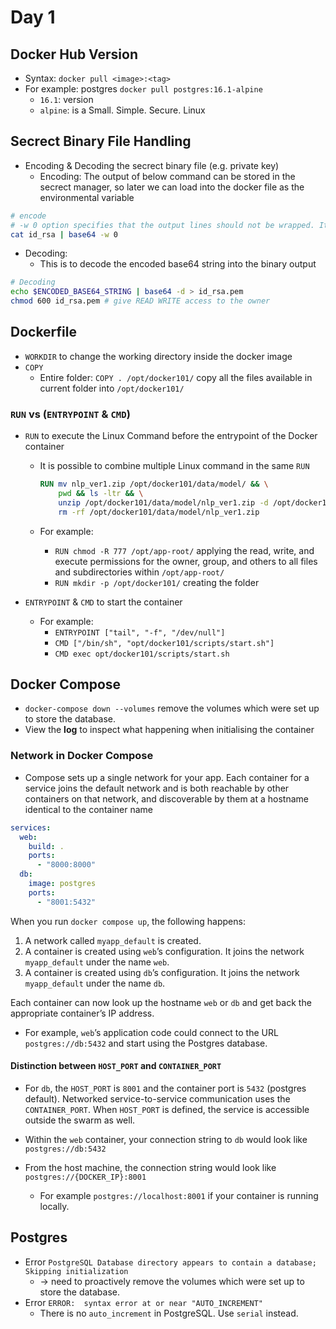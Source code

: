 # Day 1

## Docker Hub Version

- Syntax: `docker pull <image>:<tag>`
- For example: postgres `docker pull postgres:16.1-alpine`
  - `16.1`: version
  - `alpine`: is a Small. Simple. Secure. Linux

## Secrect Binary File Handling

- Encoding & Decoding the secrect binary file (e.g. private key)
  - Encoding: The output of below command can be stored in the secrect manager, so later we can load into the docker file as the environmental variable

```bash
# encode
# -w 0 option specifies that the output lines should not be wrapped. It means that the base64-encoded output will be in a `single line`, without line breaks.
cat id_rsa | base64 -w 0
```

- Decoding:
  - This is to decode the encoded base64 string into the binary output

```bash
# Decoding
echo $ENCODED_BASE64_STRING | base64 -d > id_rsa.pem
chmod 600 id_rsa.pem # give READ WRITE access to the owner
```

## Dockerfile

- `WORKDIR` to change the working directory inside the docker image
- `COPY`
  - Entire folder: `COPY . /opt/docker101/` copy all the files available in current folder into `/opt/docker101/`

### `RUN` vs (`ENTRYPOINT` & `CMD`)

- `RUN` to execute the Linux Command before the entrypoint of the Docker container

  - It is possible to combine multiple Linux command in the same `RUN`

    ```Dockerfile
    RUN mv nlp_ver1.zip /opt/docker101/data/model/ && \
        pwd && ls -ltr && \
        unzip /opt/docker101/data/model/nlp_ver1.zip -d /opt/docker101/data/model/ && \
        rm -rf /opt/docker101/data/model/nlp_ver1.zip
    ```

  - For example:
    - `RUN chmod -R 777 /opt/app-root/` applying the read, write, and execute permissions for the owner, group, and others to all files and subdirectories within `/opt/app-root/`
    - `RUN mkdir -p /opt/docker101/` creating the folder

- `ENTRYPOINT` & `CMD` to start the container
  - For example:
    - `ENTRYPOINT ["tail", "-f", "/dev/null"]`
    - `CMD ["/bin/sh", "opt/docker101/scripts/start.sh"]`
    - `CMD exec opt/docker101/scripts/start.sh`

## Docker Compose

- `docker-compose down --volumes` remove the volumes which were set up to store the database.
- View the **log** to inspect what happening when initialising the container

### Network in Docker Compose

- Compose sets up a single network for your app. Each container for a service joins the default network and is both reachable by other containers on that network, and discoverable by them at a hostname identical to the container name

```yaml
services:
  web:
    build: .
    ports:
      - "8000:8000"
  db:
    image: postgres
    ports:
      - "8001:5432"
```

When you run `docker compose up`, the following happens:

1. A network called `myapp_default` is created.
2. A container is created using `web`’s configuration. It joins the network `myapp_default` under the name `web`.
3. A container is created using `db`’s configuration. It joins the network `myapp_default` under the name `db`.

Each container can now look up the hostname `web` or `db` and get back the appropriate container’s IP address.

- For example, `web`’s application code could connect to the URL `postgres://db:5432` and start using the Postgres database.

#### Distinction between `HOST_PORT` and `CONTAINER_PORT`

- For `db`, the `HOST_PORT` is `8001` and the container port is `5432` (postgres default). Networked service-to-service communication uses the `CONTAINER_PORT`. When `HOST_PORT` is defined, the service is accessible outside the swarm as well.

- Within the `web` container, your connection string to `db` would look like `postgres://db:5432`

- From the host machine, the connection string would look like `postgres://{DOCKER_IP}:8001`
  - For example `postgres://localhost:8001` if your container is running locally.

## Postgres

- Error `PostgreSQL Database directory appears to contain a database; Skipping initialization`
  - &#8594; need to proactively remove the volumes which were set up to store the database.
- Error `ERROR:  syntax error at or near "AUTO_INCREMENT"`
  - There is no `auto_increment` in PostgreSQL. Use `serial` instead.
